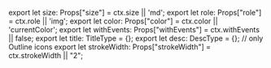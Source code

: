export let size: Props["size"] = ctx.size || 'md';
export let role: Props["role"] = ctx.role || 'img';
export let color: Props["color"] = ctx.color || 'currentColor';
export let withEvents: Props["withEvents"] = ctx.withEvents || false;
export let title: TitleType = {};
export let desc: DescType = {};
// only Outline icons
export let strokeWidth: Props["strokeWidth"] = ctx.strokeWidth || "2";

